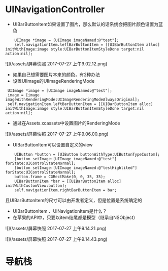 # UINavigationController

* UIBarButtonItem如果设置了图片，那么默认的话系统会把图片颜色设置为蓝色

```
    UIImage *image = [UIImage imageNamed:@"test"];
    self.navigationItem.leftBarButtonItem = [[UIBarButtonItem alloc] initWithImage:image style:UIBarButtonItemStyleDone target:nil action:nil];
```

![](/assets/屏幕快照 2017-07-27 上午9.02.12.png)

* 如果自己想需要图片本来的颜色，有2种办法
* 设置UIImage的UIImageRenderingMode

```
 UIImage *image = [UIImage imageNamed:@"test"];
 image = [image imageWithRenderingMode:UIImageRenderingModeAlwaysOriginal];
 self.navigationItem.leftBarButtonItem = [[UIBarButtonItem alloc] initWithImage:image style:UIBarButtonItemStyleDone target:nil action:nil];
```

* 通过在Assets.xcassets中设置图片的RenderingMode

![](/assets/屏幕快照 2017-07-27 上午9.06.00.png)

* UIBarButtonItem可以设置自定义的view

```
    UIButton *button = [UIButton buttonWithType:UIButtonTypeCustom];
    [button setImage:[UIImage imageNamed:@"test"] forState:UIControlStateNormal];
    [button setImage:[UIImage imageNamed:@"testHighlited"] forState:UIControlStateNormal];
    button.frame = CGRectMake(0, 0, 35, 35);
    UIBarButtonItem *bar = [[UIBarButtonItem alloc] initWithCustomView:button];
    self.navigationItem.rightBarButtonItem = bar;
```

且UIBarButtonItem的尺寸可以由开发者定义，但是位置是系统确定的

* UIBarButtonItem 、UINavigationItem是什么？
* 在苹果的API中，只要以item结尾都是模型（继承自NSObject）

![](/assets/屏幕快照 2017-07-27 上午9.14.21.png)

![](/assets/屏幕快照 2017-07-27 上午9.14.43.png)





#  导航栈

